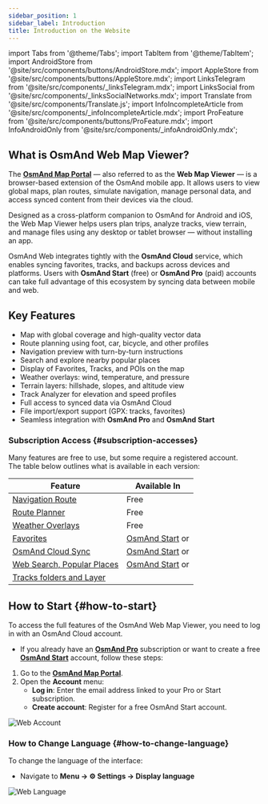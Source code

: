 ```yaml
---
sidebar_position: 1
sidebar_label: Introduction
title: Introduction on the Website
---
```


import Tabs from '@theme/Tabs';
import TabItem from '@theme/TabItem';
import AndroidStore from '@site/src/components/buttons/AndroidStore.mdx';
import AppleStore from '@site/src/components/buttons/AppleStore.mdx';
import LinksTelegram from '@site/src/components/_linksTelegram.mdx';
import LinksSocial from '@site/src/components/_linksSocialNetworks.mdx';
import Translate from '@site/src/components/Translate.js';
import InfoIncompleteArticle from '@site/src/components/_infoIncompleteArticle.mdx';
import ProFeature from '@site/src/components/buttons/ProFeature.mdx';
import InfoAndroidOnly from '@site/src/components/_infoAndroidOnly.mdx';

<InfoIncompleteArticle/>

## What is OsmAnd Web Map Viewer?

The [**OsmAnd Map Portal**](https://osmand.net/map) — also referred to as the **Web Map Viewer** — is a browser-based extension of the OsmAnd mobile app. It allows users to view global maps, plan routes, simulate navigation, manage personal data, and access synced content from their devices via the cloud.

Designed as a cross-platform companion to OsmAnd for Android and iOS, the Web Map Viewer helps users plan trips, analyze tracks, view terrain, and manage files using any desktop or tablet browser — without installing an app.

OsmAnd Web integrates tightly with the **OsmAnd Cloud** service, which enables syncing favorites, tracks, and backups across devices and platforms. Users with **OsmAnd Start** (free) or **OsmAnd Pro** (paid) accounts can take full advantage of this ecosystem by syncing data between mobile and web.



## Key Features

- Map with global coverage and high-quality vector data
- Route planning using foot, car, bicycle, and other profiles
- Navigation preview with turn-by-turn instructions
- Search and explore nearby popular places
- Display of Favorites, Tracks, and POIs on the map
- Weather overlays: wind, temperature, and pressure
- Terrain layers: hillshade, slopes, and altitude view
- Track Analyzer for elevation and speed profiles
- Full access to synced data via OsmAnd Cloud
- File import/export support (GPX: tracks, favorites)
- Seamless integration with **OsmAnd Pro** and **OsmAnd Start**



### Subscription Access {#subscription-accesses}

Many features are free to use, but some require a registered account.  
The table below outlines what is available in each version:

| Feature | Available In |
|--------|--------------|
| [Navigation Route](./planner.md) | Free |
| [Route Planner](./planner.md) | Free |
| [Weather Overlays](./web-map.md) | Free |
| [Favorites](./web-map.md) | [OsmAnd Start](https://osmand.net/blog/start) or <ProFeature/> |
| [OsmAnd Cloud Sync](./web-cloud.md) | [OsmAnd Start](https://osmand.net/blog/start) or <ProFeature/> |
| [Web Search, Popular Places](./web-search.md) | [OsmAnd Start](https://osmand.net/blog/start) or <ProFeature/> |
| [Tracks folders and Layer](./web-map.md) | <ProFeature/> |


## How to Start {#how-to-start}

To access the full features of the OsmAnd Web Map Viewer, you need to log in with an OsmAnd Cloud account.

- If you already have an [**OsmAnd Pro**](../personal/osmand-cloud.md#login) subscription or want to create a free [**OsmAnd Start**](../personal/osmand-cloud.md#osmand-start) account, follow these steps:

1. Go to the [**OsmAnd Map Portal**](https://osmand.net/map).
2. Open the **Account** menu:
   - **Log in**: Enter the email address linked to your Pro or Start subscription.
   - **Create account**: Register for a free OsmAnd Start account.

![Web Account](@site/static/img/web/web_account.png)



### How to Change Language {#how-to-change-language}

To change the language of the interface:

- Navigate to **Menu → ⚙ Settings → Display language**

![Web Language](@site/static/img/web/web_language.png)


